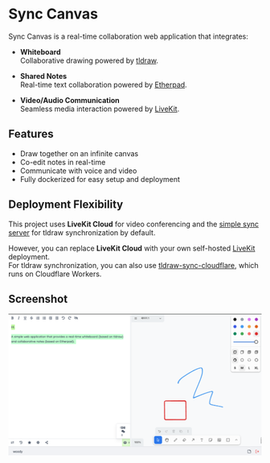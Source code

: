 # Sync Canvas

Sync Canvas is a real-time collaboration web application that integrates:

- **Whiteboard**  
  Collaborative drawing powered by [tldraw](https://tldraw.dev/).

- **Shared Notes**  
  Real-time text collaboration powered by [Etherpad](https://etherpad.org/).

- **Video/Audio Communication**  
  Seamless media interaction powered by [LiveKit](https://livekit.io/).

## Features

- Draw together on an infinite canvas
- Co-edit notes in real-time
- Communicate with voice and video
- Fully dockerized for easy setup and deployment

## Deployment Flexibility

This project uses **LiveKit Cloud** for video conferencing and the [simple sync server](https://github.com/tldraw/tldraw/tree/main/templates/simple-server-example) for tldraw synchronization by default.

However, you can replace **LiveKit Cloud** with your own self-hosted [LiveKit](https://livekit.io/) deployment.  
For tldraw synchronization, you can also use [tldraw-sync-cloudflare](https://github.com/tldraw/tldraw-sync-cloudflare), which runs on Cloudflare Workers.


## Screenshot

![Screenshot](images/screenshot.png)